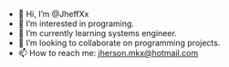 - 👋 Hi, I’m @JheffXx
- 👀 I’m interested in programing.
- 🌱 I’m currently learning systems engineer.
- 💞️ I’m looking to collaborate on programming projects.
- 📫 How to reach me: jherson.mkx@hotmail.com

